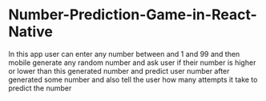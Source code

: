 # Number-Prediction-Game-in-React-Native
In this app user can enter any number between and 1 and 99 and then mobile generate any random number and ask user if their number is higher or lower than this generated number and predict user number after generated some number and also tell the user how many attempts it take to predict the number
